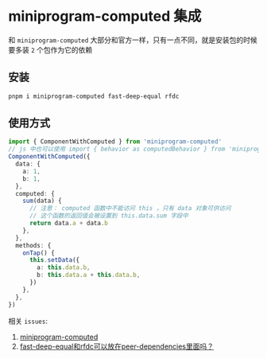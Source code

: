 # miniprogram-computed 集成

和 `miniprogram-computed` 大部分和官方一样，只有一点不同，就是安装包的时候要多装 `2` 个包作为它的依赖

## 安装

```sh
pnpm i miniprogram-computed fast-deep-equal rfdc
```

## 使用方式

```ts
import { ComponentWithComputed } from 'miniprogram-computed'
// js 中也可以使用 import { behavior as computedBehavior } from 'miniprogram-computed'
ComponentWithComputed({
  data: {
    a: 1,
    b: 1,
  },
  computed: {
    sum(data) {
      // 注意： computed 函数中不能访问 this ，只有 data 对象可供访问
      // 这个函数的返回值会被设置到 this.data.sum 字段中
      return data.a + data.b
    },
  },
  methods: {
    onTap() {
      this.setData({
        a: this.data.b,
        b: this.data.a + this.data.b,
      })
    },
  },
})
```

相关 `issues`:

1. [miniprogram-computed](https://github.com/weapp-vite/weapp-vite/issues/65)
2. [fast-deep-equal和rfdc可以放在peer-dependencies里面吗？](https://github.com/wechat-miniprogram/computed/issues/87)
